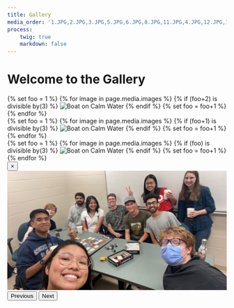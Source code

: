 ```yaml
---
title: Gallery
media_order: '1.JPG,2.JPG,3.JPG,5.JPG,6.JPG,8.JPG,11.JPG,4.JPG,12.JPG,7.JPG,9.JPG,15.JPG,14.JPG,10.JPG,13.JPG'
process:
    twig: true
    markdown: false
---
```


<h1>Welcome to the Gallery</h1>


  
<div class="row">
  <div class="col-lg-4 col-md-12 mb-4 mb-lg-0">
  {% set foo = 1 %} 
  {% for image in page.media.images %}
    {% if (foo+2) is divisible by(3) %}
    <img
      src="/user/pages/08.gallery/{{ foo }}.JPG"
      class="w-100 shadow-1-strong rounded mb-4 img" 
      alt="Boat on Calm Water"
      onclick="showmodal({{ foo }})"
      id="{{ foo }}"
      />
      <!-- <p>{{ foo }}</p> -->
    {% endif %}
    {% set foo = foo+1 %}
  {% endfor %}
  </div>
  <div class="col-lg-4 col-md-12 mb-4 mb-lg-0">
  {% set foo = 1 %} 
  {% for image in page.media.images %}
    {% if (foo+1) is divisible by(3) %}
    <img
      src="/user/pages/08.gallery/{{ foo }}.JPG"
      class="w-100 shadow-1-strong rounded mb-4 img"
      alt="Boat on Calm Water"
      onclick="showmodal({{ foo }})"
      id="{{ foo }}"
      />
      <!-- <p>{{ foo }}</p> -->
    {% endif %}
    {% set foo = foo+1 %}
  {% endfor %}
  </div>
  <div class="col-lg-4 col-md-12 mb-4 mb-lg-0">
  {% set foo = 1 %} 
  {% for image in page.media.images %}
    {% if (foo) is divisible by(3) %}
    <img
      src="/user/pages/08.gallery/{{ foo }}.JPG"
      class="w-100 shadow-1-strong rounded mb-4 img"
      alt="Boat on Calm Water"
      onclick="showmodal({{ foo }})"
      id="{{ foo }}"
      />
      <!-- <p>{{ foo }}</p> -->
    {% endif %}
    {% set foo = foo+1 %}
  {% endfor %}
  </div>
</div>




<!-- Scripts for Modal (ones from theme don't seem to want to work -->
<script src="https://cdn.jsdelivr.net/npm/bootstrap@5.0.2/dist/js/bootstrap.bundle.min.js" integrity="sha384-MrcW6ZMFYlzcLA8Nl+NtUVF0sA7MsXsP1UyJoMp4YLEuNSfAP+JcXn/tWtIaxVXM" crossorigin="anonymous"></script>
<link href="https://cdn.jsdelivr.net/npm/bootstrap@5.0.2/dist/css/bootstrap.min.css" rel="stylesheet" integrity="sha384-EVSTQN3/azprG1Anm3QDgpJLIm9Nao0Yz1ztcQTwFspd3yD65VohhpuuCOmLASjC" crossorigin="anonymous">

<!-- Modal -->
<div class="modal fade" id="exampleModalCenter" tabindex="-1" role="dialog" aria-labelledby="exampleModalCenterTitle" aria-hidden="true">
    <div class="modal-dialog modal-dialog-centered" role="document" style="min-width: 34%">
        <div class="modal-content">
            <div class="modal-header" style="justify-content:end">
                <button type="button" class="btn-closer btn btn-primary" data-bs-dismiss="modal" aria-label="Close">
                <span aria-hidden="true">&times;</span>
                </button>
            </div>
            <div class="modal-body row">
                <img
                    id="modalimg"
                    src="/user/pages/08.gallery/1.JPG"
                    width="1000" 
                    alt="Boat on Calm Water"
                    class="d-block"
                    />
                <button class="carousel-control-prev" type="button" onclick="prevImg()">
                <span class="carousel-control-prev-icon" aria-hidden="true"></span>
                <span class="visually-hidden">Previous</span>
                </button>
                <button class="carousel-control-next" type="button" onclick="nextImg()">
                <span class="carousel-control-next-icon" aria-hidden="true"></span>
                <span class="visually-hidden">Next</span>
                </button>
            </div>
        </div>
    </div>
</div>
<script>
    function showmodal (numid){ //close the modal or open it and inject the correct image
      // if (filename.trim().length == 0) $("#exampleModalCenter").modal('hide')
      // else {
          $("#modalimg").attr("src", `/user/pages/08.gallery/${numid}.JPG`);
          $("#modalimg").attr("name", numid);
          $("#exampleModalCenter").modal('show')
          document.onkeydown = checkKey;
      // }
    }
    function checkKey(e) { //make the arrow keys functional 
      e = e || window.event;
      if (e.keyCode == '37') prevImg()
      else if (e.keyCode == '39') nextImg()
    }

    function nextImg(){ //go to the next image 
      let max = {{ page.media.images| length }}; //this should reflect the last image available as an int (2.JPG is currently the last file)  
      let curtemp = document.getElementById("modalimg").name; 
      //let cur = curtemp.substring(curtemp.indexOf("/", 40)+1, curtemp.indexOf(".JPG"))
      let cur = parseInt(curtemp)+1 > max ? max : parseInt(curtemp)+1
      $("#modalimg").attr("src", `/user/pages/08.gallery/${cur}.JPG`);
      $("#modalimg").attr("name", cur);
    }

    function prevImg(){
      let curtemp = document.getElementById("modalimg").name; 
      //let cur = curtemp.substring(curtemp.indexOf("/", 40)+1, curtemp.indexOf(".JPG"))
      let cur = parseInt(curtemp)-1 < 1 ? 1 : parseInt(curtemp)-1
      $("#modalimg").attr("src", `/user/pages/08.gallery/${cur}.JPG`);
      $("#modalimg").attr("name", cur);
    }
</script>
<style>
    .img:hover{
    cursor: pointer; 
    opacity: 50%;
    }
</style>